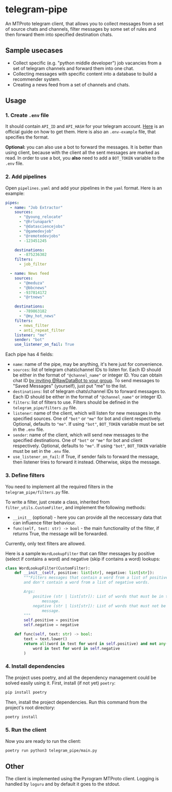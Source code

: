 # telegram-pipe
An MTProto telegram client, that allows you to collect messages from a set of source chats and channels, filter messages by some set of rules and then forward them into specified destination chats.

## Sample usecases
- Collect specific (e.g. "python middle developer") job vacancies from a set of telegram channels and forward them into one chat.
- Collecting messages with specific content into a database to build a recommender system.
- Creating a news feed from a set of channels and chats.

## Usage
### 1. Create `.env` file
It should contain `API_ID` and `API_HASH` for your telegram account. [Here](https://core.telegram.org/api/obtaining_api_id) is an official guide on how to get them. Here is also an `.env-example` file, that specifies the format.

**Optional:** you can also use a bot to forward the messages. It is better than using client, because with the client all the sent messages are marked as read. In order to use a bot, you **also** need to add a `BOT_TOKEN` variable to the `.env` file.

### 2. Add pipelines 
Open `pipelines.yaml` and add your pipelines in the `yaml` format. Here is an example:
```yaml
pipes:
  - name: "Job Extractor"
    sources:
      - "@young_relocate"
      - "@hrlunapark"
      - "@datasciencejobs"
      - "@gamedevjob"
      - "@remotedevjobs"
      - -123451245

    destinations:
      - -875236302
    filters:
      - job_filter

  - name: News feed
    sources:
      - "@meduza"
      - "@bbcnews"
      - -937814172
      - "@rtnews"

    destinations:
      - -789863182
      - "@my_hot_news"
    filters:
      - news_filter
      - anti_repeat_filter
    listener: "me"
    sender: "bot"
    use_listener_on_fail: True
```

Each pipe has 4 fields:
  - `name`: name of the pipe, may be anything, it's here just for convenience.
  - `sources`: list of telegram chats\channel IDs to listen for. Each ID should be either in the format of `"@channel_name"` or integer ID. You can obtain chat ID [by inviting @RawDataBot to your group](https://stackoverflow.com/a/46247058). To send messages to "Saved Messages" (yourself), just put "me" to the list.
  - `destinations`: list of telegram chats\channel IDs to forward messages to. Each ID should be either in the format of `"@channel_name"` or integer ID.
  - `filters`: list of filters to use. Filters should be defined in the `telegram_pipe/filters.py` file.
  - `listener`: name of the client, which will listen for new messages in the specified sources. One of `"bot"` or `"me"` for bot and client respectively. Optional, defaults to `"me"`. If using `"bot"`, `BOT_TOKEN` variable must be set in the `.env` file.
  - `sender`: name of the client, which will send new messages to the specified destinations. One of `"bot"` or `"me"` for bot and client respectively. Optional, defaults to `"me"`. If using `"bot"`, `BOT_TOKEN` variable must be set in the `.env` file.
  - `use_listener_on_fail`: if True, if sender fails to forward the message, then listener tries to forward it instead. Otherwise, skips the message.  
  
### 3. Define filters
You need to implement all the required filters in the `telegram_pipe/filters.py` file. 

To write a filter, just create a class, inherited from `filter_utils.CustomFilter`, and implement the following methods:
 - `__init__` (optional) - here you can provide all the neccessary data that can influence filter behaviour.
 - `func(self, text: str) -> bool` - the main functionality of the filter, if returns True, the message will be forwarded. 

Currently, only text filters are allowed.

Here is a sample `WordLookupFilter` that can filter messages by positive (select if contains a word) and negative (skip if contains a word) lookups:
```python
class WordLookupFilter(CustomFilter):
    def __init__(self, positive: list[str], negative: list[str]):
        """Filters messages that contain a word from a list of positive words
        and don't contain a word from a list of negative words.

        Args:
            positive (str | list[str]): List of words that must be in the
                message.
            negative (str | list[str]): List of words that must not be in the
                message.
        """
        self.positive = positive
        self.negative = negative

    def func(self, text: str) -> bool:
        text = text.lower()
        return all(word in text for word in self.positive) and not any(
            word in text for word in self.negative
        )
```

### 4. Install dependencies
The project uses poetry, and all the dependency management could be solved easily using it. First, install (if not yet) `poetry`:
```bash
pip install poetry
```

Then, install the project dependencies. Run this command from the project's root directory:
```bash
poetry install
```

### 5. Run the client
Now you are ready to run the client:
```bash
poetry run python3 telegram_pipe/main.py
```


## Other
The client is implemented using the Pyrogram MTProto client. Logging is handled by `loguru` and by default it goes to the stdout.

  
  


